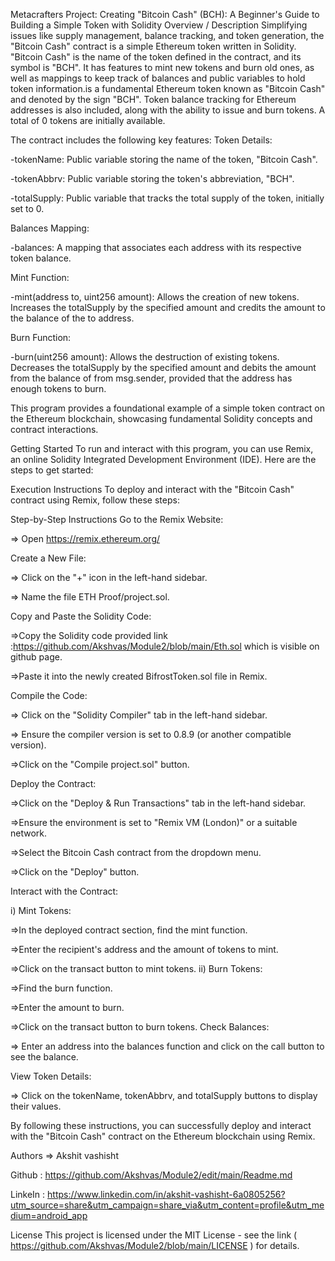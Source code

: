 Metacrafters Project: Creating "Bitcoin Cash" (BCH): A Beginner's Guide to Building a Simple Token with Solidity
Overview / Description
Simplifying issues like supply management, balance tracking, and token generation, the "Bitcoin Cash" contract is a simple Ethereum token written in Solidity. "Bitcoin Cash" is the name of the token defined in the contract, and its symbol is "BCH". It has features to mint new tokens and burn old ones, as well as mappings to keep track of balances and public variables to hold token information.is a fundamental Ethereum token known as "Bitcoin Cash" and denoted by the sign "BCH". Token balance tracking for Ethereum addresses is also included, along with the ability to issue and burn tokens. A total of 0 tokens are initially available.

The contract includes the following key features:
Token Details:

-tokenName: Public variable storing the name of the token, "Bitcoin Cash".

-tokenAbbrv: Public variable storing the token's abbreviation, "BCH".

-totalSupply: Public variable that tracks the total supply of the token, initially set to 0.

Balances Mapping:

-balances: A mapping that associates each address with its respective token balance.

Mint Function:

-mint(address to, uint256 amount): Allows the creation of new tokens. Increases the totalSupply by the specified amount and credits the amount to the balance of the to address.

Burn Function:

-burn(uint256 amount): Allows the destruction of existing tokens. Decreases the totalSupply by the specified amount and debits the amount from the balance of from msg.sender, provided that the address has enough tokens to burn.

This program provides a foundational example of a simple token contract on the Ethereum blockchain, showcasing fundamental Solidity concepts and contract interactions.

Getting Started
To run and interact with this program, you can use Remix, an online Solidity Integrated Development Environment (IDE). Here are the steps to get started:

Execution Instructions
To deploy and interact with the "Bitcoin Cash" contract using Remix, follow these steps:

Step-by-Step Instructions
Go to the Remix Website:

=> Open https://remix.ethereum.org/

Create a New File:

=> Click on the "+" icon in the left-hand sidebar.

=> Name the file ETH Proof/project.sol.

Copy and Paste the Solidity Code:

=>Copy the Solidity code provided link :https://github.com/Akshvas/Module2/blob/main/Eth.sol which is visible on github page.

=>Paste it into the newly created BifrostToken.sol file in Remix.

Compile the Code:

=> Click on the "Solidity Compiler" tab in the left-hand sidebar.

=> Ensure the compiler version is set to 0.8.9 (or another compatible version).

=>Click on the "Compile project.sol" button.

Deploy the Contract:

=>Click on the "Deploy & Run Transactions" tab in the left-hand sidebar.

=>Ensure the environment is set to "Remix VM (London)" or a suitable network.

=>Select the Bitcoin Cash contract from the dropdown menu.

=>Click on the "Deploy" button.

Interact with the Contract:

i) Mint Tokens:

=>In the deployed contract section, find the mint function.

=>Enter the recipient's address and the amount of tokens to mint.

=>Click on the transact button to mint tokens.
ii) Burn Tokens:

 =>Find the burn function.

 =>Enter the amount to burn.

 =>Click on the transact button to burn tokens.
Check Balances:

=> Enter an address into the balances function and click on the call button to see the balance.

View Token Details:

=> Click on the tokenName, tokenAbbrv, and totalSupply buttons to display their values.

By following these instructions, you can successfully deploy and interact with the "Bitcoin Cash" contract on the Ethereum blockchain using Remix.

Authors
=> Akshit vashisht

Github : https://github.com/Akshvas/Module2/edit/main/Readme.md

LinkeIn : https://www.linkedin.com/in/akshit-vashisht-6a0805256?utm_source=share&utm_campaign=share_via&utm_content=profile&utm_medium=android_app

License
This project is licensed under the MIT License - see the link ( https://github.com/Akshvas/Module2/blob/main/LICENSE ) for details.
